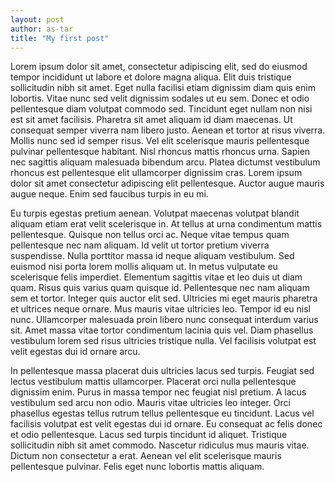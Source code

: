```yaml
---
layout: post
author: as-tar
title: "My first post"
---
```


Lorem ipsum dolor sit amet, consectetur adipiscing elit, sed do eiusmod tempor incididunt ut labore et dolore magna aliqua. Elit duis tristique sollicitudin nibh sit amet. Eget nulla facilisi etiam dignissim diam quis enim lobortis. Vitae nunc sed velit dignissim sodales ut eu sem. Donec et odio pellentesque diam volutpat commodo sed. Tincidunt eget nullam non nisi est sit amet facilisis. Pharetra sit amet aliquam id diam maecenas. Ut consequat semper viverra nam libero justo. Aenean et tortor at risus viverra. Mollis nunc sed id semper risus. Vel elit scelerisque mauris pellentesque pulvinar pellentesque habitant. Nisl rhoncus mattis rhoncus urna. Sapien nec sagittis aliquam malesuada bibendum arcu. Platea dictumst vestibulum rhoncus est pellentesque elit ullamcorper dignissim cras. Lorem ipsum dolor sit amet consectetur adipiscing elit pellentesque. Auctor augue mauris augue neque. Enim sed faucibus turpis in eu mi.

Eu turpis egestas pretium aenean. Volutpat maecenas volutpat blandit aliquam etiam erat velit scelerisque in. At tellus at urna condimentum mattis pellentesque. Quisque non tellus orci ac. Neque vitae tempus quam pellentesque nec nam aliquam. Id velit ut tortor pretium viverra suspendisse. Nulla porttitor massa id neque aliquam vestibulum. Sed euismod nisi porta lorem mollis aliquam ut. In metus vulputate eu scelerisque felis imperdiet. Elementum sagittis vitae et leo duis ut diam quam. Risus quis varius quam quisque id. Pellentesque nec nam aliquam sem et tortor. Integer quis auctor elit sed. Ultricies mi eget mauris pharetra et ultrices neque ornare. Mus mauris vitae ultricies leo. Tempor id eu nisl nunc. Ullamcorper malesuada proin libero nunc consequat interdum varius sit. Amet massa vitae tortor condimentum lacinia quis vel. Diam phasellus vestibulum lorem sed risus ultricies tristique nulla. Vel facilisis volutpat est velit egestas dui id ornare arcu.

In pellentesque massa placerat duis ultricies lacus sed turpis. Feugiat sed lectus vestibulum mattis ullamcorper. Placerat orci nulla pellentesque dignissim enim. Purus in massa tempor nec feugiat nisl pretium. A lacus vestibulum sed arcu non odio. Mauris vitae ultricies leo integer. Orci phasellus egestas tellus rutrum tellus pellentesque eu tincidunt. Lacus vel facilisis volutpat est velit egestas dui id ornare. Eu consequat ac felis donec et odio pellentesque. Lacus sed turpis tincidunt id aliquet. Tristique sollicitudin nibh sit amet commodo. Nascetur ridiculus mus mauris vitae. Dictum non consectetur a erat. Aenean vel elit scelerisque mauris pellentesque pulvinar. Felis eget nunc lobortis mattis aliquam.
